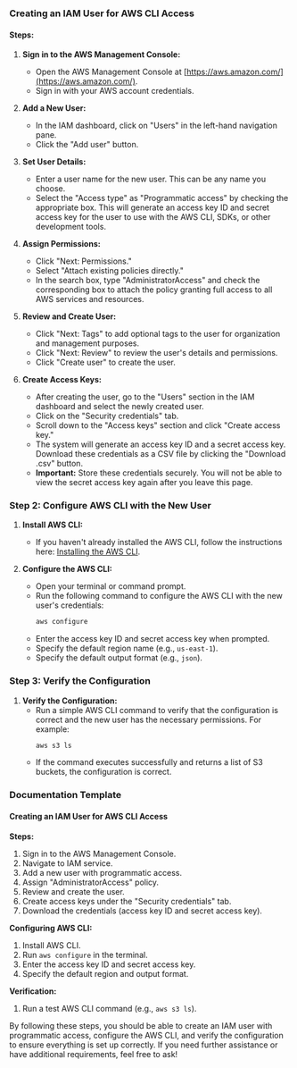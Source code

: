 
### Creating an IAM User for AWS CLI Access

#### Steps:

1. **Sign in to the AWS Management Console:**
   - Open the AWS Management Console at [https://aws.amazon.com/](https://aws.amazon.com/).
   - Sign in with your AWS account credentials.

2. **Add a New User:**
   - In the IAM dashboard, click on "Users" in the left-hand navigation pane.
   - Click the "Add user" button.

3. **Set User Details:**
   - Enter a user name for the new user. This can be any name you choose.
   - Select the "Access type" as "Programmatic access" by checking the appropriate box. This will generate an access key ID and secret access key for the user to use with the AWS CLI, SDKs, or other development tools.
   
4. **Assign Permissions:**
   - Click "Next: Permissions."
   - Select "Attach existing policies directly."
   - In the search box, type "AdministratorAccess" and check the corresponding box to attach the policy granting full access to all AWS services and resources.

5. **Review and Create User:**
   - Click "Next: Tags" to add optional tags to the user for organization and management purposes.
   - Click "Next: Review" to review the user's details and permissions.
   - Click "Create user" to create the user.

6. **Create Access Keys:**
   - After creating the user, go to the "Users" section in the IAM dashboard and select the newly created user.
   - Click on the "Security credentials" tab.
   - Scroll down to the "Access keys" section and click "Create access key."
   - The system will generate an access key ID and a secret access key. Download these credentials as a CSV file by clicking the "Download .csv" button.
   - **Important:** Store these credentials securely. You will not be able to view the secret access key again after you leave this page.

### Step 2: Configure AWS CLI with the New User

1. **Install AWS CLI:**
   - If you haven't already installed the AWS CLI, follow the instructions here: [Installing the AWS CLI](https://docs.aws.amazon.com/cli/latest/userguide/install-cliv2.html).

2. **Configure the AWS CLI:**
   - Open your terminal or command prompt.
   - Run the following command to configure the AWS CLI with the new user's credentials:
     ```sh
     aws configure
     ```
   - Enter the access key ID and secret access key when prompted.
   - Specify the default region name (e.g., `us-east-1`).
   - Specify the default output format (e.g., `json`).

### Step 3: Verify the Configuration

1. **Verify the Configuration:**
   - Run a simple AWS CLI command to verify that the configuration is correct and the new user has the necessary permissions. For example:
     ```sh
     aws s3 ls
     ```
   - If the command executes successfully and returns a list of S3 buckets, the configuration is correct.

### Documentation Template

#### Creating an IAM User for AWS CLI Access

**Steps:**

1. Sign in to the AWS Management Console.
2. Navigate to IAM service.
3. Add a new user with programmatic access.
4. Assign "AdministratorAccess" policy.
5. Review and create the user.
6. Create access keys under the "Security credentials" tab.
7. Download the credentials (access key ID and secret access key).

**Configuring AWS CLI:**

1. Install AWS CLI.
2. Run `aws configure` in the terminal.
3. Enter the access key ID and secret access key.
4. Specify the default region and output format.

**Verification:**

1. Run a test AWS CLI command (e.g., `aws s3 ls`).

By following these steps, you should be able to create an IAM user with programmatic access, configure the AWS CLI, and verify the configuration to ensure everything is set up correctly. If you need further assistance or have additional requirements, feel free to ask!
